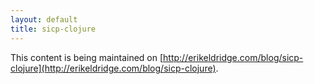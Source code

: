 ```yaml
---
layout: default
title: sicp-clojure
---
```


This content is being maintained on [http://erikeldridge.com/blog/sicp-clojure](http://erikeldridge.com/blog/sicp-clojure).
